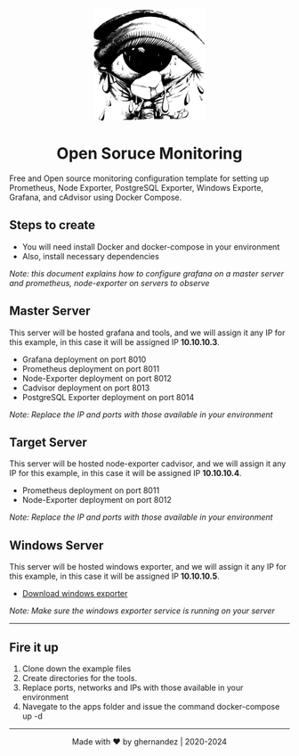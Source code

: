 <div align="center">
    <img  width="200" height="200" src="/docs/Monitoring.png">
</div>
<div> 
  <h1 align="center">Open Soruce Monitoring</h1>
  <p>
    Free and Open source monitoring configuration template for setting up Prometheus, Node Exporter, PostgreSQL Exporter,
    Windows Exporte, Grafana, and cAdvisor using Docker Compose.
  </p>
</div>

## Steps to create 

* You will need install Docker and docker-compose in your environment
* Also, install necessary dependencies

*Note: this document explains how to configure grafana on a master server and prometheus, node-exporter on servers to 
observe*

## Master Server

This server will be hosted grafana and tools, and we will assign it any IP for this example, in this case it will be 
assigned IP **10.10.10.3**.

* Grafana deployment on port 8010
* Prometheus deployment on port 8011
* Node-Exporter deployment on port 8012
* Cadvisor deployment on port 8013
* PostgreSQL Exporter deployment on port 8014

*Note: Replace the IP and ports with those available in your environment*

## Target Server

This server will be hosted node-exporter cadvisor, and we will assign it any IP for this example, in this case it will
be assigned IP **10.10.10.4**.

* Prometheus deployment on port 8011
* Node-Exporter deployment on port 8012

*Note: Replace the IP and ports with those available in your environment*

## Windows Server

This server will be hosted windows exporter, and we will assign it any IP for this example, in this case it will
be assigned IP **10.10.10.5**.

* [Download windows exporter][windows]

*Note: Make sure the windows exporter service is running on your server*

---

## Fire it up

1. Clone down the example files
2. Create directories for the tools.
3. Replace ports, networks and IPs with those available in your environment
4. Navegate to the apps folder and issue the command docker-compose up -d

---

<div align="center"> 
  <p>
    Made with &hearts; by ghernandez  |   2020-2024
  </p>
</div>

<!-- Home links for this document -->
[windows]: https://github.com/prometheus-community/windows_exporter?tab=readme-ov-file
<!-- End of links for this document -->